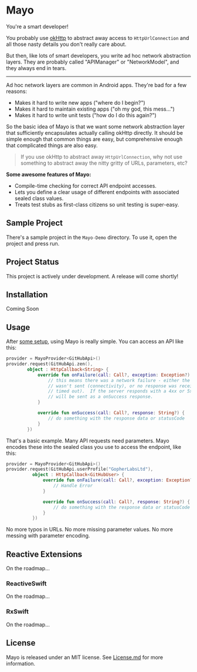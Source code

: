 # Mayo

You're a smart developer!

You probably use [okHttp](http://square.github.io/okhttp/) to abstract away access to
`HttpUrlConnection` and all those nasty details you don't really care about.

But then, like lots of smart developers, you write ad hoc network abstraction layers. They
are probably called "APIManager" or "NetworkModel", and they always end in tears.

___

Ad hoc network layers are common in Android apps. They're bad for a few reasons:

- Makes it hard to write new apps ("where do I begin?")
- Makes it hard to maintain existing apps ("oh my god, this mess...")
- Makes it hard to write unit tests ("how do I do this again?")

So the basic idea of Mayo is that we want some network abstraction layer that
sufficiently encapsulates actually calling okHttp directly. It should be simple
enough that common things are easy, but comprehensive enough that complicated things
are also easy.

> If you use okHttp to abstract away `HttpUrlConnection`, why not use something
to abstract away the nitty gritty of URLs, parameters, etc?

**Some awesome features of Mayo:**
- Compile-time checking for correct API endpoint accesses.
- Lets you define a clear usage of different endpoints with associated sealed class values.
- Treats test stubs as first-class citizens so unit testing is super-easy.

## Sample Project

There's a sample project in the `Mayo-Demo` directory. To use it, open the project and press run. 

## Project Status

This project is actively under development. A release will come shortly!

## Installation

Coming Soon

## Usage

After [some setup](docs/Examples/Basic.md), using Mayo is really simple. You can access an API like this:

```kotlin
provider = MayoProvider<GitHubApi>()
provider.request(GitHubApi.zen(),
        object : HttpCallback<String> {
            override fun onFailure(call: Call?, exception: Exception?) {
                // this means there was a network failure - either the request
                // wasn't sent (connectivity), or no response was received (server
                // timed out).  If the server responds with a 4xx or 5xx error, that
                // will be sent as a onSuccess response.
            }

            override fun onSuccess(call: Call?, response: String?) {
                // do something with the response data or statusCode
            }
        })
```

That's a basic example. Many API requests need parameters. Mayo encodes these
into the sealed class you use to access the endpoint, like this:

```kotlin
provider = MayoProvider<GitHubApi>()
provider.request(GitHubApi.userProfile("GopherLabsLtd"),
          object : HttpCallback<GitHubUser> {
              override fun onFailure(call: Call?, exception: Exception?) {
                  // Handle Error
              }

              override fun onSuccess(call: Call?, response: String?) {
                  // do something with the response data or statusCode
              }
          })
```

No more typos in URLs. No more missing parameter values. No more messing with
parameter encoding.

## Reactive Extensions

On the roadmap... 

### ReactiveSwift

On the roadmap... 

### RxSwift
On the roadmap... 

## License

Mayo is released under an MIT license. See [License.md](License.md) for more information.
